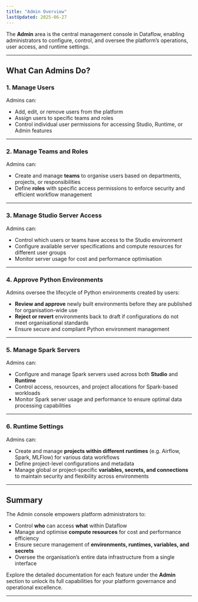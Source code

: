 ```yaml
---
title: "Admin Overview"
lastUpdated: 2025-06-27
---
```


The **Admin** area is the central management console in Dataflow, enabling administrators to configure, control, and oversee the platform’s operations, user access, and runtime settings.

---

## What Can Admins Do?

### 1. Manage Users

Admins can:

- Add, edit, or remove users from the platform  
- Assign users to specific teams and roles  
- Control individual user permissions for accessing Studio, Runtime, or Admin features

---

### 2. Manage Teams and Roles

Admins can:

- Create and manage **teams** to organise users based on departments, projects, or responsibilities  
- Define **roles** with specific access permissions to enforce security and efficient workflow management

---

### 3. Manage Studio Server Access

Admins can:

- Control which users or teams have access to the Studio environment  
- Configure available server specifications and compute resources for different user groups  
- Monitor server usage for cost and performance optimisation

---

### 4. Approve Python Environments

Admins oversee the lifecycle of Python environments created by users:

- **Review and approve** newly built environments before they are published for organisation-wide use  
- **Reject or revert** environments back to draft if configurations do not meet organisational standards  
- Ensure secure and compliant Python environment management

---

### 5. Manage Spark Servers

Admins can:

- Configure and manage Spark servers used across both **Studio** and **Runtime**  
- Control access, resources, and project allocations for Spark-based workloads  
- Monitor Spark server usage and performance to ensure optimal data processing capabilities

---

### 6. Runtime Settings

Admins can:

- Create and manage **projects within different runtimes** (e.g. Airflow, Spark, MLFlow) for various data workflows  
- Define project-level configurations and metadata  
- Manage global or project-specific **variables, secrets, and connections** to maintain security and flexibility across environments

---

## Summary

The Admin console empowers platform administrators to:

- Control **who** can access **what** within Dataflow  
- Manage and optimise **compute resources** for cost and performance efficiency  
- Ensure secure management of **environments, runtimes, variables, and secrets**  
- Oversee the organisation’s entire data infrastructure from a single interface

Explore the detailed documentation for each feature under the **Admin** section to unlock its full capabilities for your platform governance and operational excellence.

---